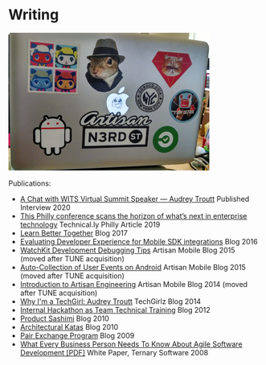 # Writing

<img class="feature-image" src="images/laptop.jpg" alt="photo of my old laptop with stickers all over it">

Publications:

*   [A Chat with WITS Virtual Summit Speaker — Audrey Troutt](https://medium.com/@WomenTechSummit/a-chat-with-wits-virtual-summit-speaker-audrey-troutt-80c4cda3905e) Published Interview 2020
*   [This Philly conference scans the horizon of what’s next in enterprise technology](https://technical.ly/philly/2019/05/23/philly-emerging-technologies-ete-conference-whats-next-in-enterprise-technology/) Technical.ly Philly Article 2019
*   [Learn Better Together](https://medium.com/@auditty/learn-better-together-f193cbb91ed6) Blog 2017
*   [Evaluating Developer Experience for Mobile SDK integrations](https://medium.com/@auditty/mobile-sdk-evaluation-scale-4cb1cbfb80e5) Blog 2016
*   [WatchKit Development Debugging Tips](https://www.tune.com/blog/watchkit-development-at-artisan/) Artisan Mobile Blog 2015 (moved after TUNE acquisition)
*   [Auto-Collection of User Events on Android](https://www.tune.com/blog/auto-collection-user-events-android/) Artisan Mobile Blog 2015 (moved after TUNE acquisition)
*   [Introduction to Artisan Engineering](https://www.tune.com/blog/introduction-artisan-engineering/) Artisan Mobile Blog 2014 (moved after TUNE acquisition)
*   [Why I'm a TechGirl: Audrey Troutt](http://www.techgirlz.org/why-im-a-techgirl-audrey-troutt/) TechGirlz Blog 2014
*   [Internal Hackathon as Team Technical Training](https://medium.com/@auditty/hackathon-for-learning-aeb2bfa0acd8) Blog 2012
*   [Product Sashimi](https://medium.com/@auditty/product-sashimi-is-delicious-2544249b5c45) Blog 2010
*   [Architectural Katas](https://medium.com/@auditty/agile-philly-code-kata-night-august-architectural-katas-e8d643980522) Blog 2010
*   [Pair Exchange Program](https://medium.com/@auditty/pair-exchange-program-6ae3c6d182c0) Blog 2009
*   [What Every Business Person Needs To Know About Agile Software Development [PDF]](https://www.scrumalliance.org/resource_download/708) White Paper, Ternary Software 2008

<div class="clearfix"></div>

